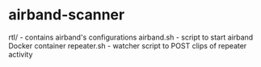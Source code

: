 # airband-scanner

rtl/ - contains airband's configurations
airband.sh - script to start airband Docker container
repeater.sh - watcher script to POST clips of repeater activity

